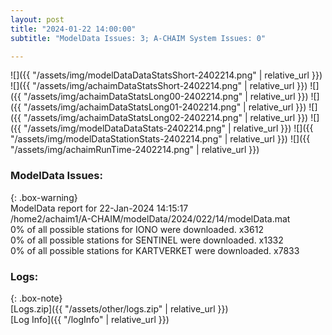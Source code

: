 ```yaml
---
layout: post
title: "2024-01-22 14:00:00"
subtitle: "ModelData Issues: 3; A-CHAIM System Issues: 0"

---
```


![]({{ "/assets/img/modelDataDataStatsShort-2402214.png" | relative_url }})
![]({{ "/assets/img/achaimDataStatsShort-2402214.png" | relative_url }})
![]({{ "/assets/img/achaimDataStatsLong00-2402214.png" | relative_url }})
![]({{ "/assets/img/achaimDataStatsLong01-2402214.png" | relative_url }})
![]({{ "/assets/img/achaimDataStatsLong02-2402214.png" | relative_url }})
![]({{ "/assets/img/modelDataDataStats-2402214.png" | relative_url }})
![]({{ "/assets/img/modelDataStationStats-2402214.png" | relative_url }})
![]({{ "/assets/img/achaimRunTime-2402214.png" | relative_url }})


### ModelData Issues:  
  
{: .box-warning}  
 ModelData report for 22-Jan-2024 14:15:17   
 /home2/achaim1/A-CHAIM/modelData/2024/022/14/modelData.mat   
 0% of all possible stations for IONO were downloaded. x3612   
 0% of all possible stations for SENTINEL were downloaded. x1332   
 0% of all possible stations for KARTVERKET were downloaded. x7833   
  


### Logs:  
  
{: .box-note}  
[Logs.zip]({{ "/assets/other/logs.zip" | relative_url }})  
[Log Info]({{ "/logInfo" | relative_url }})  
